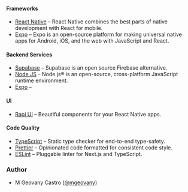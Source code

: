 #### Frameworks

- [React Native](https://reactnative.dev/) – React Native combines the best parts of native development with React for mobile.
- [Expo](https://expo.dev/) – Expo is an open-source platform for making universal native apps for Android, iOS, and the web with JavaScript and React.

#### Backend Services

- [Supabase](https://supabase.com/) – Supabase is an open source Firebase alternative.
- [Node JS](https://nodejs.org/es) – Node.js® is an open-source, cross-platform JavaScript runtime environment.
- [Expo]() – 

#### UI

- [Rapi UI](https://rapi-ui.kikiding.space/) – Beautiful components for your React Native apps.

#### Code Quality

- [TypeScript](https://www.typescriptlang.org/) – Static type checker for end-to-end type-safety.
- [Prettier](https://prettier.io/) – Opinionated code formatted for consistent code style.
- [ESLint](https://eslint.org/) – Pluggable linter for Next.js and TypeScript.

### Author

- M Geovany Castro ([@mgeovany](https://github.com/mgeovany))

